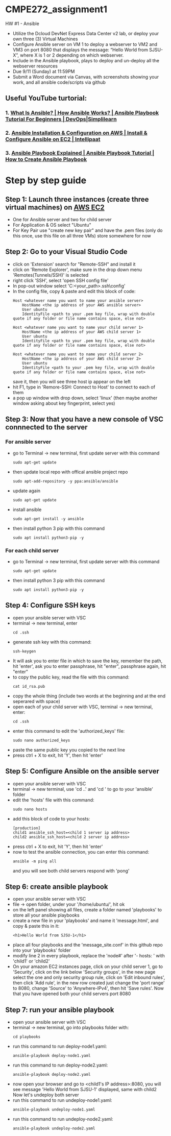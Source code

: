 # CMPE272_assignment1
HW #1 - Ansible
- Utilize the Dcloud DevNet Express Data Center v2 lab, or deploy your own three (3) Virtual Machines
- Configure Ansible server on VM 1 to deploy a webserver to VM2 and VM3 on port 8080 that displays the message: “Hello World from SJSU-X”, where X is 1 or 2 depending on which webserver.
- Include in the Ansible playbook, plays to deploy and un-deploy all the webserver resources
- Due 9/11 (Sunday) at 11:59PM
- Submit a Word document via Canvas, with screenshots showing your work, and all ansible code/scripts via github

## Useful YouTube turtorial:
### 1. [What Is Ansible? | How Ansible Works? | Ansible Playbook Tutorial For Beginners | DevOps|Simplilearn](https://www.youtube.com/watch?v=wgQ3rHFTM4E)

### 2. [Ansible Installation & Configuration on AWS | Install & Configure Ansible on EC2 | Intellipaat](https://www.youtube.com/watch?v=Km3BCQnV6sw)

### 3. [Ansible Playbook Explained | Ansible Playbook Tutorial | How to Create Ansible Playbook](https://www.youtube.com/watch?v=CXP-5XkBvWI)

# Step by step guide #

## Step 1: Launch three instances (create three virtual machines) on [AWS EC2]( https://console.aws.amazon.com/ec2/) 
  - One for Ansible server and two for child server
  - For Application & OS select "Ubuntu"
  - For Key Pair use "create new key pair" and have the .pem files (only do this once, use this file on all three VMs) store somewhere for now
## Step 2: Go to your Visual Studio Code
  - click on 'Extension' search for "Remote-SSH" and install it
  - click on 'Remote Explorer', make sure in the drop down menu 'Remotes(Tunnels/SSH)' is selected
  - right click 'SSH', select 'open SSH config file'
  - In pop-out window select 'C:<your_path>\.ssh\config'
  - In the config file, copy & paste and edit this block of code:
    ```linguist
    Host <whatever name you want to name your ansible server>
        HostName <the ip address of your AWS ansible server>
        User ubuntu
        IdentityFile <path to your .pem key file, wrap with double quote if any folder or file name contains space, else not>

    Host <whatever name you want to name your child server 1>
        HostName <the ip address of your AWS child server 1>
        User ubuntu
        IdentityFile <path to your .pem key file, wrap with double quote if any folder or file name contains space, else not>

    Host <whatever name you want to name your child server 2>
        HostName <the ip address of your AWS child server 2>
        User ubuntu
        IdentityFile <path to your .pem key file, wrap with double quote if any folder or file name contains space, else not>
    ```
    save it, then you will see three host ip appear on the left
  - hit F1, type in 'Remore-SSH: Connect to Host' to connect to each of them
  - a pop up window with drop down, select 'linux' (then maybe another window asking about key fingerprint, select yes)
## Step 3: Now that you have a new console of VSC connnected to the server
  ### For ansible server
  - go to Terminal -> new terminal, first update server with this command
    ```linguist
    sudo apt-get update
    ```
  - then update local repo with offical ansible project repo
    ```linguist
    sudo apt-add-repository -y ppa:ansible/ansible
    ```
  - update again
    ```linguist
    sudo apt-get update
    ```
  - install ansible
    ```linguist
    sudo apt-get install -y ansible
    ```
  - then install python 3 pip with this command
    ```linguist
    sudo apt install python3-pip -y
    ```
  ### For each child server
  - go to Terminal -> new terminal, first update server with this command
    ```linguist
    sudo apt-get update
    ```
  - then install python 3 pip with this command
    ```linguist
    sudo apt install python3-pip -y
    ```
## Step 4: Configure SSH keys
  - open your ansible server with VSC
  - terminal -> new terminal, enter
    ```linguist
    cd .ssh
    ```
  - generate ssh key with this command:
    ```linguist
    ssh-keygen
    ```
  - It will ask you to enter file in which to save the key, remember the path, hit 'enter', ask you to enter passphrase, hit "enter", passphrase again, hit "enter"
  - to copy the public key, read the file with this command:
    ```linguist
    cat id_rsa.pub
    ```
  - copy the whole thing (include two words at the beginning and at the end seperared with space)
  - open each of your child server with VSC, terminal -> new terminal, enter:
    ```linguist
    cd .ssh
    ```
  - enter this command to edit the 'authorized_keys' file:
    ```linguist
    sudo nano authorized_keys
    ```
  - paste the same public key you copied to the next line
  - press ctrl + X to exit, hit 'Y', then hit 'enter'
## Step 5: Configure Ansible on the ansible server
  - open your ansible server with VSC
  - terminal -> new terminal, use 'cd ..' and 'cd <folder name>' to go to your 'ansible' folder
  - edit the 'hosts' file with this command:
    ```linguist
    sudo nano hosts
    ```
  - add this block of code to your hosts:
    ```linguist
    [production]
    child1 ansible_ssh_host=<child 1 server ip address>
    child2 ansible_ssh_host=<child 2 server ip address>
    ```
  - press ctrl + X to exit, hit 'Y', then hit 'enter'
  - now to test the ansible connection, you can enter this command:
    ```linguist
    ansible -m ping all
    ```
    and you will see both child servers respond with 'pong'
## Step 6: create ansible playbook
  - open your ansible server with VSC
  - file -> open folder, under your '/home/ubuntu/', hit ok
  - on the left panel showing all files, create a folder named 'playbooks' to store all your ansible playbooks
  - create a new file in your 'playbooks' and name it 'message.html', and copy & paste this in it:
    ```linguist
    <h1>Hello World from SJSU-1</h1>
    ```
  - place all four playbooks and the 'message_site.conf' in this github repo into your 'playbooks' folder
  - modify line 2 in every playbook, replace the 'node#' after '- hosts: ' with 'child1' or 'child2'
  - On your amazon EC2 instances page, click on your child server 1, go to 'Security', click on the link below 'Security groups', in the new page select the one and only security group rule, click on 'Edit inbound rules', then click 'Add rule', in the new row created just change the 'port range' to 8080, change 'Source' to 'Anywhere-IPv4', then hit 'Save rules'. Now that you have opened both your child servers port 8080
## Step 7: run your ansible playbook
  - open your ansible server with VSC
  - terminal -> new terminal, go into playbooks folder with:
    ```linguist
    cd playbooks
    ```
  - run this command to run deploy-node1.yaml:
    ```linguist
    ansible-playbook deploy-node1.yaml
    ```
  - run this command to run deploy-node2.yaml:
    ```linguist
    ansible-playbook deploy-node2.yaml
    ```
  - now open your browser and go to <child1's IP address>:8080, you will see message 'Hello World from SJSU-1' displayed, same with child2
    Now let's undeploy both server
  - run this command to run undeploy-node1.yaml:
    ```linguist
    ansible-playbook undeploy-node1.yaml
    ```
  - run this command to run undeploy-node2.yaml:
    ```linguist
    ansible-playbook undeploy-node2.yaml
    ```
